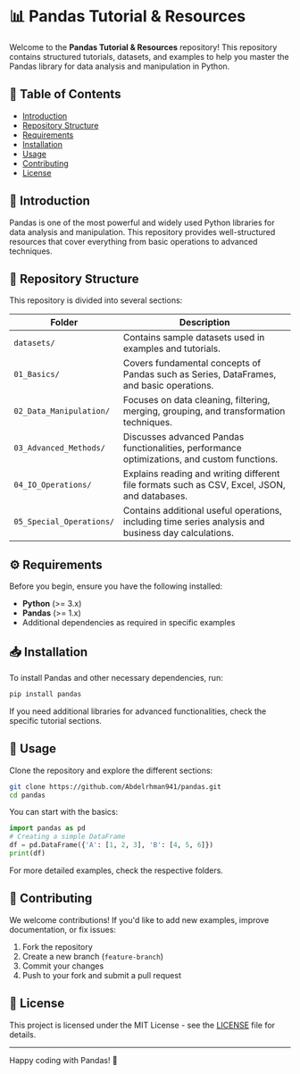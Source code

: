 # 📊 Pandas Tutorial & Resources

Welcome to the **Pandas Tutorial & Resources** repository! This repository contains structured tutorials, datasets, and examples to help you master the Pandas library for data analysis and manipulation in Python.

## 📌 Table of Contents
- [Introduction](#introduction)
- [Repository Structure](#repository-structure)
- [Requirements](#requirements)
- [Installation](#installation)
- [Usage](#usage)
- [Contributing](#contributing)
- [License](#license)

## 🧐 Introduction
Pandas is one of the most powerful and widely used Python libraries for data analysis and manipulation. This repository provides well-structured resources that cover everything from basic operations to advanced techniques.

## 📁 Repository Structure
This repository is divided into several sections:

| Folder | Description |
|--------|-------------|
| `datasets/` | Contains sample datasets used in examples and tutorials. |
| `01_Basics/` | Covers fundamental concepts of Pandas such as Series, DataFrames, and basic operations. |
| `02_Data_Manipulation/` | Focuses on data cleaning, filtering, merging, grouping, and transformation techniques. |
| `03_Advanced_Methods/` | Discusses advanced Pandas functionalities, performance optimizations, and custom functions. |
| `04_IO_Operations/` | Explains reading and writing different file formats such as CSV, Excel, JSON, and databases. |
| `05_Special_Operations/` | Contains additional useful operations, including time series analysis and business day calculations. |

## ⚙️ Requirements
Before you begin, ensure you have the following installed:

- **Python** (>= 3.x)
- **Pandas** (>= 1.x)
- Additional dependencies as required in specific examples

## 📥 Installation
To install Pandas and other necessary dependencies, run:

```bash
pip install pandas
```

If you need additional libraries for advanced functionalities, check the specific tutorial sections.

## 🚀 Usage
Clone the repository and explore the different sections:

```bash
git clone https://github.com/Abdelrhman941/pandas.git
cd pandas
```

You can start with the basics:

```python
import pandas as pd
# Creating a simple DataFrame
df = pd.DataFrame({'A': [1, 2, 3], 'B': [4, 5, 6]})
print(df)
```

For more detailed examples, check the respective folders.

## 🤝 Contributing
We welcome contributions! If you'd like to add new examples, improve documentation, or fix issues:

1. Fork the repository
2. Create a new branch (`feature-branch`)
3. Commit your changes
4. Push to your fork and submit a pull request

## 📜 License
This project is licensed under the MIT License - see the [LICENSE](LICENSE) file for details.

---

Happy coding with Pandas! 🚀